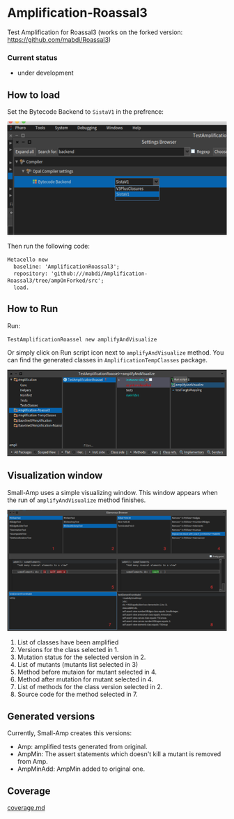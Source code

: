 # Amplification-Roassal3

Test Amplification for Roassal3 (works on the forked version: https://github.com/mabdi/Roassal3)

### Current status 

- under development

## How to load

Set the Bytecode Backend to `SistaV1` in the prefrence:

![ByteCode Backend](screenshots/Screenshot&#32;2019-11-09&#32;at&#32;18.09.31.png)

Then run the following code:

```smalltalk
Metacello new
  baseline: 'AmplificationRoassal3';
  repository: 'github:///mabdi/Amplification-Roassal3/tree/ampOnForked/src';
  load.
```

## How to Run
Run:

```smalltalk
TestAmplificationRoassel new amplifyAndVisualize
```

Or simply click on Run script icon next to `amplifyAndVisualize` method. You can find the generated classes in `AmplificationTempClasses` package.

![Run Script](screenshots/Screenshot&#32;2019-10-28&#32;at&#32;10.50.14.png)

## Visualization window

Small-Amp uses a simple visualizing window. This window appears when the run of `amplifyAndVisualize` method finishes.

![Visualise window](screenshots/Screenshot&#32;2019-10-28&#32;at&#32;13.14.59.png)

1. List of classes have been amplified
2. Versions for the class selected in 1.
3. Mutation status for the selected version in 2.
4. List of mutants (mutants list selected in 3)
5. Method before mutaion for mutant selected in 4.
6. Method after mutation for mutant selected in 4.
7. List of methods for the class version selected in 2.
8. Source code for the method selected in 7.

## Generated versions

Currently, Small-Amp creates this versions:

- Amp: amplified tests generated from original.
- AmpMin: The assert statements which doesn't kill a mutant is removed from Amp.
- AmpMinAdd: AmpMin added to original one.

## Coverage

[coverage.md](coverage.md)

